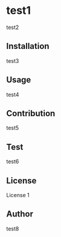 # test1
test2
## Installation
test3
## Usage
test4
## Contribution
test5
## Test
test6
## License
License 1
## Author
test8
